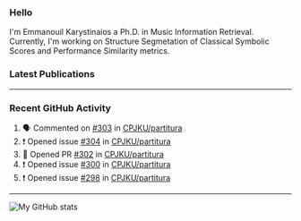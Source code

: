 ### Hello

I'm Emmanouil Karystinaios a Ph.D. in Music Information Retrieval.
Currently, I'm working on Structure Segmetation of Classical Symbolic Scores and Performance Similarity metrics.


### Latest Publications

<!-- BLOG-POST-LIST:START -->
<!-- BLOG-POST-LIST:END -->

---

### Recent GitHub Activity
  
<!--START_SECTION:activity-->
1. 🗣 Commented on [#303](https://github.com/CPJKU/partitura/pull/303#issuecomment-1664203892) in [CPJKU/partitura](https://github.com/CPJKU/partitura)
2. ❗ Opened issue [#304](https://github.com/CPJKU/partitura/issues/304) in [CPJKU/partitura](https://github.com/CPJKU/partitura)
3. 💪 Opened PR [#302](https://github.com/CPJKU/partitura/pull/302) in [CPJKU/partitura](https://github.com/CPJKU/partitura)
4. ❗ Opened issue [#300](https://github.com/CPJKU/partitura/issues/300) in [CPJKU/partitura](https://github.com/CPJKU/partitura)
5. ❗ Opened issue [#298](https://github.com/CPJKU/partitura/issues/298) in [CPJKU/partitura](https://github.com/CPJKU/partitura)
<!--END_SECTION:activity-->

---

![My GitHub stats](https://github-readme-stats.vercel.app/api?username=manoskary&show_icons=true&theme=radical)


<!--
**manoskary/manoskary** is a ✨ _special_ ✨ repository because its `README.md` (this file) appears on your GitHub profile.

Here are some ideas to get you started:

- 🔭 I’m currently working on ...
- 🌱 I’m currently learning ...
- 👯 I’m looking to collaborate on ...
- 🤔 I’m looking for help with ...
- 💬 Ask me about ...
- 📫 How to reach me: ...
- 😄 Pronouns: ...
- ⚡ Fun fact: ...
-->
